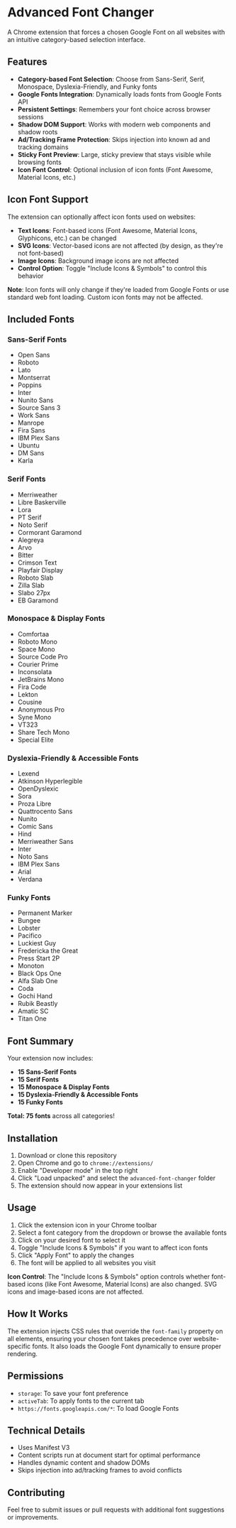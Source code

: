 # Advanced Font Changer

A Chrome extension that forces a chosen Google Font on all websites with an intuitive category-based selection interface.

## Features

- **Category-based Font Selection**: Choose from Sans-Serif, Serif, Monospace, Dyslexia-Friendly, and Funky fonts
- **Google Fonts Integration**: Dynamically loads fonts from Google Fonts API
- **Persistent Settings**: Remembers your font choice across browser sessions
- **Shadow DOM Support**: Works with modern web components and shadow roots
- **Ad/Tracking Frame Protection**: Skips injection into known ad and tracking domains
- **Sticky Font Preview**: Large, sticky preview that stays visible while browsing fonts
- **Icon Font Control**: Optional inclusion of icon fonts (Font Awesome, Material Icons, etc.)

## Icon Font Support

The extension can optionally affect icon fonts used on websites:

- **Text Icons**: Font-based icons (Font Awesome, Material Icons, Glyphicons, etc.) can be changed
- **SVG Icons**: Vector-based icons are not affected (by design, as they're not font-based)
- **Image Icons**: Background image icons are not affected
- **Control Option**: Toggle "Include Icons & Symbols" to control this behavior

**Note**: Icon fonts will only change if they're loaded from Google Fonts or use standard web font loading. Custom icon fonts may not be affected.

## Included Fonts

### Sans-Serif Fonts

- Open Sans
- Roboto
- Lato
- Montserrat
- Poppins
- Inter
- Nunito Sans
- Source Sans 3
- Work Sans
- Manrope
- Fira Sans
- IBM Plex Sans
- Ubuntu
- DM Sans
- Karla

### Serif Fonts

- Merriweather
- Libre Baskerville
- Lora
- PT Serif
- Noto Serif
- Cormorant Garamond
- Alegreya
- Arvo
- Bitter
- Crimson Text
- Playfair Display
- Roboto Slab
- Zilla Slab
- Slabo 27px
- EB Garamond

### Monospace & Display Fonts

- Comfortaa
- Roboto Mono
- Space Mono
- Source Code Pro
- Courier Prime
- Inconsolata
- JetBrains Mono
- Fira Code
- Lekton
- Cousine
- Anonymous Pro
- Syne Mono
- VT323
- Share Tech Mono
- Special Elite

### Dyslexia-Friendly & Accessible Fonts

- Lexend
- Atkinson Hyperlegible
- OpenDyslexic
- Sora
- Proza Libre
- Quattrocento Sans
- Nunito
- Comic Sans
- Hind
- Merriweather Sans
- Inter
- Noto Sans
- IBM Plex Sans
- Arial
- Verdana

### Funky Fonts

- Permanent Marker
- Bungee
- Lobster
- Pacifico
- Luckiest Guy
- Fredericka the Great
- Press Start 2P
- Monoton
- Black Ops One
- Alfa Slab One
- Coda
- Gochi Hand
- Rubik Beastly
- Amatic SC
- Titan One

## Font Summary

Your extension now includes:

- **15 Sans-Serif Fonts**
- **15 Serif Fonts**
- **15 Monospace & Display Fonts**
- **15 Dyslexia-Friendly & Accessible Fonts**
- **15 Funky Fonts**

**Total: 75 fonts** across all categories!

## Installation

1. Download or clone this repository
2. Open Chrome and go to `chrome://extensions/`
3. Enable "Developer mode" in the top right
4. Click "Load unpacked" and select the `advanced-font-changer` folder
5. The extension should now appear in your extensions list

## Usage

1. Click the extension icon in your Chrome toolbar
2. Select a font category from the dropdown or browse the available fonts
3. Click on your desired font to select it
4. Toggle "Include Icons & Symbols" if you want to affect icon fonts
5. Click "Apply Font" to apply the changes
6. The font will be applied to all websites you visit

**Icon Control**: The "Include Icons & Symbols" option controls whether font-based icons (like Font Awesome, Material Icons) are also changed. SVG icons and image-based icons are not affected.

## How It Works

The extension injects CSS rules that override the `font-family` property on all elements, ensuring your chosen font takes precedence over website-specific fonts. It also loads the Google Font dynamically to ensure proper rendering.

## Permissions

- `storage`: To save your font preference
- `activeTab`: To apply fonts to the current tab
- `https://fonts.googleapis.com/*`: To load Google Fonts

## Technical Details

- Uses Manifest V3
- Content scripts run at document start for optimal performance
- Handles dynamic content and shadow DOMs
- Skips injection into ad/tracking frames to avoid conflicts

## Contributing

Feel free to submit issues or pull requests with additional font suggestions or improvements.
